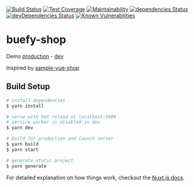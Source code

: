 [![Build Status](https://img.shields.io/circleci/project/14nrv/buefy-shop/master.svg "Build Status")](https://circleci.com/gh/14nrv/buefy-shop/tree/master)
[![Test Coverage](https://api.codeclimate.com/v1/badges/7b17e6d369ffa56c3c46/test_coverage)](https://codeclimate.com/github/14nrv/buefy-shop/test_coverage)
[![Maintainability](https://api.codeclimate.com/v1/badges/7b17e6d369ffa56c3c46/maintainability)](https://codeclimate.com/github/14nrv/buefy-shop/maintainability)
[![dependencies Status](https://david-dm.org/14nrv/buefy-shop/status.svg)](https://david-dm.org/14nrv/buefy-shop)
[![devDependencies Status](https://david-dm.org/14nrv/buefy-shop/dev-status.svg)](https://david-dm.org/14nrv/buefy-shop?type=dev)
[![Known Vulnerabilities](https://snyk.io/test/github/14nrv/buefy-shop/badge.svg?targetFile=package.json)](https://snyk.io/test/github/14nrv/buefy-shop?targetFile=package.json)

# buefy-shop

Demo [production](https://buefy-shop.now.sh) - [dev](https://buefy-shop-dev.now.sh)

Inspired by [sample-vue-shop](https://github.com/sdras/sample-vue-shop)

## Build Setup

``` bash
# install dependencies
$ yarn install

# serve with hot reload at localhost:3000
# service worker is disabled in dev
$ yarn dev

# build for production and launch server
$ yarn build
$ yarn start

# generate static project
$ yarn generate
```

For detailed explanation on how things work, checkout the [Nuxt.js docs](https://github.com/nuxt/nuxt.js).
